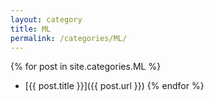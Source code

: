 ```yaml
---
layout: category
title: ML
permalink: /categories/ML/
---
```


{% for post in site.categories.ML %}
- [{{ post.title }}]({{ post.url }})
{% endfor %}